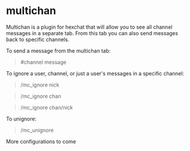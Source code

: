# multichan

Multichan is a plugin for hexchat that will allow you to see all channel messages in a separate tab. From this tab you can also send messages back to specific channels.

To send a message from the multichan tab:

> \#channel message

To ignore a user, channel, or just a user's messages in a specific channel:

> /mc_ignore nick

> /mc_ignore chan

> /mc_ignore chan/nick

To unignore:

> /mc_unignore

More configurations to come
